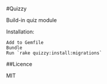 #Quizzy

Build-in quiz module

Installation:

	Add to Gemfile
	Bundle
	Run `rake quizzy:install:migrations`

##Licence

MIT